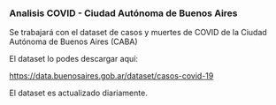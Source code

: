 ### Analisis COVID - Ciudad Autónoma de Buenos Aires

Se trabajará con el dataset de casos y muertes de COVID de la Ciudad Autónoma de Buenos Aires (CABA)

El dataset lo podes descargar aquí:

https://data.buenosaires.gob.ar/dataset/casos-covid-19

El dataset es actualizado diariamente.
